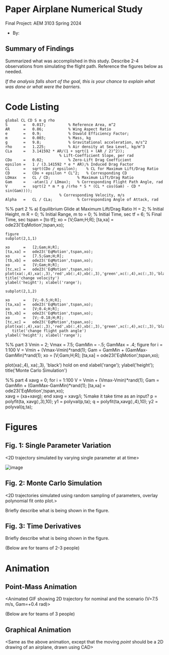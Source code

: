   # Paper Airplane Numerical Study
  Final Project: AEM 3103 Spring 2024

  - By: <Rory Beggs>

  ## Summary of Findings
  <Show the variations studied in a table>

  Summarized what was accomplished in this study.  Describe 2-4 observations from simulating the flight path.
  Reference the figures below as needed.

  *If the analysis falls short of the goal, this is your chance to explain what was done or what were the barriers.*
 
  # Code Listing



	global CL CD S m g rho	
	S		=	0.017;			% Reference Area, m^2
	AR		=	0.86;			% Wing Aspect Ratio
	e		=	0.9;			% Oswald Efficiency Factor;
	m		=	0.003;			% Mass, kg
	g		=	9.8;			% Gravitational acceleration, m/s^2
	rho		=	1.225;			% Air density at Sea Level, kg/m^3	
	CLa		=	3.141592 * AR/(1 + sqrt(1 + (AR / 2)^2));
							% Lift-Coefficient Slope, per rad
	CDo		=	0.02;			% Zero-Lift Drag Coefficient
	epsilon	=	1 / (3.141592 * e * AR);% Induced Drag Factor	
	CL		=	sqrt(CDo / epsilon);	% CL for Maximum Lift/Drag Ratio
	CD		=	CDo + epsilon * CL^2;	% Corresponding CD
	LDmax	=	CL / CD;			% Maximum Lift/Drag Ratio
	Gam		=	-atan(1 / LDmax);	% Corresponding Flight Path Angle, rad
	V		=	sqrt(2 * m * g /(rho * S * (CL * cos(Gam) - CD * sin(Gam))));
							% Corresponding Velocity, m/s
	Alpha	=	CL / CLa;			% Corresponding Angle of Attack, rad
 
	
 %% part 2
%	a) Equilibrium Glide at Maximum Lift/Drag Ratio
	H		=	2;			% Initial Height, m
	R		=	0;			% Initial Range, m
	to		=	0;			% Initial Time, sec
	tf		=	6;			% Final Time, sec
	tspan	=	[to tf];
	xo		=	[V;Gam;H;R];
	[ta,xa]	=	ode23('EqMotion',tspan,xo);
    
    figure 
    subplot(2,1,1)
    
    xo		=	[2;Gam;H;R];
	[ta,xa]	=	ode23('EqMotion',tspan,xo);
    xo		=	[7.5;Gam;H;R];
    [tb,xb] =	ode23('EqMotion',tspan,xo);
    xo		=	[V;Gam;H;R];
    [tc,xc] =	ode23('EqMotion',tspan,xo);
    plot(xa(:,4),xa(:,3),'red',xb(:,4),xb(:,3),'green',xc(:,4),xc(:,3),'black')
    title('change velocity')
    ylabel('height'); xlabel('range');

    subplot(2,1,2)
 
    xo		=	[V;-0.5;H;R];
	[ta,xa]	=	ode23('EqMotion',tspan,xo);
    xo		=	[V;0.4;H;R];
    [tb,xb] =	ode23('EqMotion',tspan,xo);
    xo		=	[V;-0.18;H;R];
    [tc,xc] =	ode23('EqMotion',tspan,xo);
    plot(xa(:,4),xa(:,3),'red',xb(:,4),xb(:,3),'green',xc(:,4),xc(:,3),'black')
       title('change flight path angle')
    ylabel('height'); xlabel('range');

    
 %% part 3
 Vmin = 2;
 Vmax = 7.5;
 GamMin = -.5;
 GamMax = .4;
 figure
 for i = 1:100
     V = Vmin + (Vmax-Vmin)*rand(1);
     Gam = GamMin + (GamMax-GamMin)*rand(1);
   xo		=	[V;Gam;H;R];
	[ta,xa]	=	ode23('EqMotion',tspan,xo);
 
   plot(xa(:,4), xa(:,3), 'black')
   hold on
 end
xlabel('range'); ylabel('height'); title('Monte Carlo Simulation')


 %% part 4
xavg = 0;
for i = 1:100
   V = Vmin + (Vmax-Vmin)*rand(1);
   Gam = GamMin + (GamMax-GamMin)*rand(1);
   [ta,xa]	=	ode23('EqMotion',tspan,xo);  
   xavg = (xa+xavg);
end
xavg = xavg/i;
%make it take time as an input?
p = polyfit(ta, xavg(:,3),10);
y1 = polyval(p,ta);
q = polyfit(ta,xavg(:,4),10);
y2 = polyval(q,ta);




  # Figures

  ## Fig. 1: Single Parameter Variation
  <2D trajectory simulated by varying single parameter at at time>
  <The above plot should also show the nominal trajectory>

  
![image](https://github.com/beeegis/MatlabFinal/assets/168612604/ff83fef3-1aa8-4404-94c8-b7e1b0961d39)

  

  ## Fig. 2: Monte Carlo Simulation
  <2D trajectories simulated using random sampling of parameters, overlay polynomial fit onto plot.>

  Briefly describe what is being shown in the figure.

 ## Fig. 3: Time Derivatives
 <Time-derivative of height and range for the fitted trajectory>

  Briefly describe what is being shown in the figure.

  (Below are for teams of 2-3 people)

  # Animation
  ## Point-Mass Animation
  <Animated GIF showing 2D trajectory for nominal and the scenario (V=7.5 m/s, Gam=+0.4 rad)>
  
  (Below are for teams of 3 people)
  ## Graphical Animation
  <Same as the above animation, except that the moving *point* should be a 2D drawing of an airplane, drawn using CAD>
